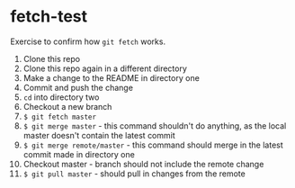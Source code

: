 # fetch-test

Exercise to confirm how `git fetch` works.

1) Clone this repo
2) Clone this repo again in a different directory
3) Make a change to the README in directory one
4) Commit and push the change
5) `cd` into directory two
6) Checkout a new branch
7) `$ git fetch master`
8) `$ git merge master` - this command shouldn't do anything, as the local master doesn't contain the latest commit
9) `$ git merge remote/master` - this command should merge in the latest commit made in directory one
10) Checkout master - branch should not include the remote change
11) `$ git pull master` - should pull in changes from the remote
